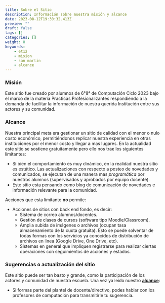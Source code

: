 ```yaml
---
title: Sobre el Sitio
description: Información sobre nuestra misión y alcance
date: 2023-08-12T19:30:32.413Z
preview: ""
draft: false
tags: []
categories: []
weight: 8
keywords:
    - et12
    - mision
    - san martin
    - alcance
---
```

### Misión

Este sitio fue creado por alumnos de 6°8° de Computación Ciclo 2023 bajo el marco de la materia Practicas Profesionalizantes respondiendo a la demanda de facilitar la información de nuestra querida Institución entre sus actores y su comunidad.

### Alcance

Nuestra principal meta era gestionar un sitio de calidad con el menor o nulo costo económico, permitiéndonos replicar nuestra experiencia en otras instituciones por el menor costo y llegar a mas lugares.
En la actualidad este sitio se sostiene gratuitamente pero ello nos trae los siguientes limitantes:
- Si bien el comportamiento es muy dinámico, en la realidad nuestra sitio es estático. Las actualizaciones con respecto a posteo de novedades y comunicados, se ejecutan de una manera mas _programática_ por nuestros alumnos (supervisados y aprobados por equipo docente).
- Este sitio esta pensando como blog de comunicación de novedades e información relevante para la comunidad.

Acciones que esta limitante **no** permite:
- Acciones de sitios con back end fondo, es decir:
    - Sistema de correo alumnos/docentes.
    - Gestión de clases de cursos (software tipo Moodle/Classroom).
    - Amplia subida de imágenes o archivos (ocupan tasa almacenamiento de la cuota gratuita). Esto se puede solventar de todas formas con los servicios ya conocidos de distribución de archivos en linea (Google Drive, One Drive, etc).
    - Sistemas en general que impliquen registrarse para realizar ciertas operaciones con seguimientos de acciones y estados.

### Sugerencias o actualización del sitio

Este sitio puede ser tan basto y grande, como la participación de los actores y comunidad de nuestra escuela. Una vez ya leído nuestro **[alcance](#Alcance)**:
- Si formas parte del plantel de docente/directivo, podes hablar con los profesores de computación para transmitirle tu sugerencia.
